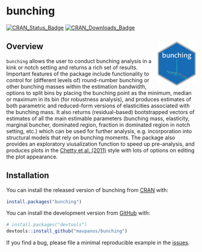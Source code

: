 
<!-- README.md is generated from README.Rmd. Please edit that file -->

# bunching

[![CRAN_Status_Badge](http://www.r-pkg.org/badges/version/bunching)](https://cran.r-project.org/package=bunching)
[![CRAN_Downloads_Badge](https://cranlogs.r-pkg.org/badges/bunching)](https://cranlogs.r-pkg.org/badges/bunching)

<div>

<img src='man/figures/bunching_logo.png' style='float: right; width: 20%; height=20%; alt="bunching logo"' />

<!-- badges: start -->
<!-- badges: end -->

## Overview

`bunching` allows the user to conduct bunching analysis in a kink or
notch setting and returns a rich set of results. Important features of
the package include functionality to control for (different levels of)
round-number bunching or other bunching masses within the estimation
bandwidth, options to split bins by placing the bunching point as the
minimum, median or maximum in its bin (for robustness analysis), and
produces estimates of both parametric and reduced-form versions of
elasticities associated with the bunching mass. It also returns
(residual-based) bootstrapped vectors of estimates of all the main
estimable parameters (bunching mass, elasticity, marginal buncher,
dominated region, fraction in dominated region in notch setting, etc.)
which can be used for further analysis, e.g. incorporation into
structural models that rely on bunching moments. The package also
provides an exploratory viusalization function to speed up pre-analysis,
and produces plots in the [Chetty et
al. (2011)](https://doi.org/10.1093/qje/qjr013) style with lots of
options on editing the plot appearance.

</div>

## Installation

You can install the released version of bunching from
[CRAN](https://CRAN.R-project.org) with:

``` r
install.packages("bunching")
```

You can install the development version from
[GitHub](https://github.com/) with:

``` r
# install.packages("devtools")
devtools::install_github("mavpanos/bunching")
```

If you find a bug, please file a minimal reproducible example in the
[issues](https://github.com/mavpanos/bunching/issues).
